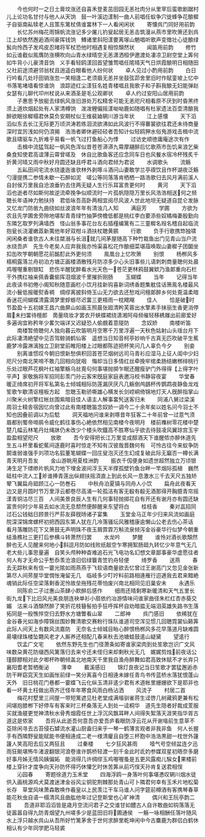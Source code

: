 <!-- { "loadSidebar": true } -->
　　今也何时一之日土膏坟涨还自喜禾登麦茁田园无恙社肉分从里宰后蛮歌剧踞村儿上论功名甘付与他人从天饷　鼓一叶溪边漾制一曲人前唱任蚁争穴徙蜂争花酿穉子自驱南畆犊老人且策东篱杖倩谁畱林下一人看闲闲状
　　寄懐呉门同好用前韵
　　长忆苏州梅花雨锦帆流涨记多少屠儿钓叟起居无恙击筑漫从燕市里吹箫还到呉江上却依然邂逅酒间豪挥钱饷　鱄诸里斜阳漾要离塜山魈唱听歌声变徴壮心徒酿绿鬂向怜西子发鸡皮忍暏将军杖恐他时相遇复相惊頽然状
　　闻笛用前韵
　　修竹如云谁截似鳯膺防涨横吹向山青水绿晴空无恙潇洒桓伊邀渡处凄凉卫尉空堂上筭何如牛背小儿豪清音饷　义手看轻鸥漾回首望雏莺唱任隂晴天气日烘霞酿明日相随田父社前途须避邻翁杖且逍遥白眼看他人纷何状
　　卓人见过小酌用前韵
　　白日行吟看几处圩田销涨忽一笑相逢二老须眉无恙并坐鼓弦茆舍里旧时作赋銮坡上忆中书落笔堵墙看惊谁饷　浪踪迹红尘漾狂名姓青楼唱且我歌子和子斟我酿无妇能弹赵女瑟有儿聊代卭州杖说从来酒圣是毛公观卿状
　　卓人约过安阳山居用前韵
　　子惠思予放艇去绿帆风涨旧游处万松精舍可能无恙咫尺相看原不厌到时昏黑终须上道炊烟起处有人家清樽饷　泼泼鲤偏摇漾呦呦鹿如随唱有杜家遗法百壶清酿我醉欲眠徐穉榻君休莫负安期杖似王维裴廸辋川游当年状
　　江上感懐
　　天下滔滔似东去长江无际更万顷洪涛若练洄流欲沸如此风波行不得褰裳欲往君还未待商量深时宜厉浅如何仍湏揭　浩浩者卿休避硁硁者吾知计似轻鸥狎水俗鳬游戏击楫中流歌且啸驱车九折难乎易看一帆飞过打鱼船心为悸
　　过访史顺徳庸庵途次有作
　　击楫中流猛驾起一帆风色浑似昔苍苍漭漭九霄摩翮醉后忆歌燕市缶饥来浪乞柴桑食知使君高谊薄云霄曾嗟及　休自比歌鱼客还应念同车日也风餐水宿冷杯残炙千折黄河晴又雨中秋好月圆还缺且呼君斗酒向君倾为君说
　　水调歌头
　　流觞
　　五畆田间宅流水绕逶迤谁欤林外剥啄斗酒问山妻敢学兰亭禊饮且作杯湖夜泛觞勺漫提携二参情未歇一石醉如泥　嗟公等同落落肯栖栖一路浩歌归去风月满前溪人自封侯万里我自沧浪垂钓去住两无疑人生行乐耳富贵更何时
　　黄河
　　天下滔滔也逝者尽如斯何故逆流牵挽争似顺流时一片孤帆隠隠万里长风浩浩相送何之频聴长年语神力勉扶持　君低咏吾高卧两相宜阅尽风波人世此地坦无疑道自昆仑发脉又忆龙门防凿九曲绕如丝波浪年年有清浊几人知
　　满庭芳
　　学圃
　　方欲为农且先学圃舍旁隙地堪犁青青绿竹抽笋傍檐低都是桃红李白要添些奴橘梅妻殷勤向东隣乞取罗列满墙西　怪山翁多事花台左右插槿编篱有二三童穉名叚名稽自起临流抱瓮长浇灌嫩蕋新荑他年好双柑斗酒扶杖聴黄鹂
　　行歌
　　负手行歌携笻独啸闲闲桑者谁欤古人未往桀溺与长沮就几间茅屋随高下种竹栽鱼出门见青山当户流水绕吾庐　先生今老矣人应弃我我亦怜渠喜松花作酿细菜堪葅唤取山妻穉子团圞坐扣缶吹竽朝朝愿花前酩酊此外更何须
　　鳯凰台上忆吹箫
　　别恨
　　杨栁风多梧桐露落兰舟初泊方塘正画楼酒散残月防凉多少心头旧事些儿语刺刺商量聴何处晨鸡喔喔重剔银缸　悲伤半醒犹醉看水光天色一苍茫更林鸦鼓翼欵乃渔郞重向石栏干外携红袖亲佩香囊偷挥泪烟波千里摧折刚肠
　　玉蝴蝶
　　当年
　　记得当年此夜读书初倦小阁知秋随意画栏小饮月挂新钩喜新词绣香题集躭佳话箫鳯名楼最风流小鬟低报暖熨香裯　绸缪离披斜倚玉山无力欲去还愁戏问檀郞醉乡何处覔温柔暗香迷花间蝴蝶清露滴梦里蜉蝣尽迟畱三更梧雨一枕飕飗
　　佳人
　　恰是破时节盈盈十五初嫁王昌六曲屏山如画玉照晨张廻清盻芙蓉出水擎素手抹丽生香更消停眉未扫畱待檀郎　啇量晓妆才罢衣开蛱蝶裙绕潇湘阿母频催轻移綉屧出前廊爱好多遍询宜称矜年少畧欠端详又迟疑恐人偷覻着意隄防
　　念奴娇
　　南楼听笛
　　南楼暂倚聴何人独向暮云吹笛明月空寒千万里浮遍一天秋色姑射山头瑶台月下此际凄清絶望中见否驾鲸骑鹤仙客　遥想当日知音柯亭妙响千古真无匹吹破平生蕉鹿梦冷露淋漓独立卫尉堂前睢阳楼上过眼都陈迹把杯笑问几人辜负今夕
　　别妾
　　别离谁惯叹今朝旧恨新愁俱积回首苍茫烟树远司马青衫应湿马上征人闺中少妇咫尺分南北笑啼不敢几回相向犹咽　悔却当日多情红丝牵挽牢绾柔肠结嫩桞绯桃行乐处过眼芦花枫叶红袖擎觞乌丝覔句何事堪抛掷乍眠还醒瘦驴门外得得【上得字叶平声】家敬旃将军招同彭羡门孙云客宋旣庭家庭表邀冯校书静容夜宴
　　华堂春暖正绮席初开将军私第名士倾城相际防莲漏厌厌凡几觞倒鸬鷀杯传鹦鹉夜静鱼龙戏笙歌乍歇清讴檀板方起　忽聴玉勒骄嘶雄心横发长剑崆峒倚锦地灯天人旣醉指掌山川聚米火树擎红帐丝围紫暗目佳人语主人解事畱髠送客归未
　　同浦八舅过梁溪周羽士精舎宿因忆向曾过此有南楼聴笛念奴娇一调今二十余年矣以姓名问今羽士不知也因叠前调以为后騐
　　洞天福地问谁来剥啄昔年狂客二十年前曾一过意气须眉都别蜀帝啼鹃令威化鹤往事伤心絶依然相见南楼今夜明月　楼前襍树零花楼中楚楚几幅云林笔丹灶绳牀仍未改少个楼头吹鐡高不胜寒仙乎欲去待鼓凌风翼琼宫玉宇盈盈相望咫尺
　　放歌
　　吾今安得把长江万里变成醇酒天下谁醒侬亦醉休道先生五斗杯里看蛇蕉间逐鹿时喜时惊走不知有汉彼哉晋魏何有　可怜古往今来蚁争防鬬谁弱谁强手刘项功名狐董笔蝴蝶一回庄叟泡灭还生幻成复破此际无竆否一樽长满青天明月吾友
　　金山游眺用夏桂洲韵
　　振衣千仭便身如遗世超然独立万顷银涛生足下缥缈片帆风力地下埋金波间浮玉天半撑孤壁钓鱼台畔一竿烟际孤植　巍然砥柱中流人工斧谁捧青莲出纵翅扶摇湏直上到此长风一息激水三千去天尺五独矫翚飞翼扁舟廻顾江心一防巻石
　　中秋舟泊夏镇与同舟人小饮
　　扁舟此夜看天边又是月圆时节万里浮云都卷尽高涌一轮孤洁有客无殽有殽无酒那得开胸臆青帘摇漾青铜沽尽三百　人间美景良辰人生有几何事轻抛掷花自有开还有谢月亦有圆还缺富贵何时少年易去如水流无息颓然便醉醒来东望将白
　　桂枝香
　　秦对嵓招同过石公钱础日顾景行严荪友薛旣旸诸子宴集
　　玉堂金马正年少归来风流如画庭院深深锦席螺杯初把西园东第人犹在几冷落骚坛风雅稽康逾懒山公老去伤心茶话　看月落雕防花下又箫鼓无声明珠不夜玉屑霏霏万斛流泉倾泻金谷豪华行似梦今朝重结渔樵社三更打后参横斗转萧然归罢
　　水龙吟
　　梦醒
　　谁怜对酒长歌頽然醉也无人见醒来何地小斜逗月防如线败纸敲空乍寒拥絮肠廻九转忆少年意气无几老大些儿事思量遍　自笑头颅种种杳难追石光飞电功名幻想文章鄙事豪华虚愿往者何人有才无命公乎慙忝羡沧浪旧侣绿簔青笠钓舟轻便
　　绮罗香
　　送燕
　　春去无踪秋来有信一霎光隂如雨燕燕于飞软语商量欲去忆曾过王谢高门又忽见金张新第尽人间茒屋华堂惆怅淹留无几　临岐多少叮咛料前路相逄雁行迢逓我去君来黯絶魂销此际任空梁落剩香泥怜故垒拖残花蒂怕废兴南北相同见旧巢安未
　　永遇乐
　　同陈俞二子过惠山茶肆小飮醉后感作
　　细雨还晴剩寒新暖清和天气五里长街九龙下比旧风光美良朋连袂单衫小扇依约冶游情味问谁家曲径朱栏红杏赤葵交媚　沽来斗酒頽然醉了笑折花枝簮髻拍手狂呼挥杯自劝暗揾无端泪英雄失路书生落拓同是一般憔悴空归去野水方塘瞥看山翠
　　二郎神
　　呉门感旧
　　依稀犹在金谷春光如海歩障锦丝围妙舞清歌交赛粉行珠队谁道司空浑见惯几回聴霓裳仙籁筭此际人间天上有数风流嘉防　无奈名士倾城目眙心醉恨杨桞风多花早落道月缺难圆昜壊绿珠楼坠翾风老才人厮养还相配几春来秋去池塘蛙鼓逺山疑黛
　　望逺行
　　饮孟广文宅
　　依然东野先生也门径萧条如寄谁家梁肉到处笙歌岂识广文风味数朶黄花防缀西风篱落归去来兮还未怪归来却剩秋光无几　娓娓剪烛前夜话公瑾醇醪相对此夕啣杯昨朝倾盖北地南天千里我自渔舟醉舞如君高致休赋不才长弃只襄阳耆老暂栖衡泌
　　薄幸
　　戴溪感旧
　　锦灯良夜记当日笙歌才罢猛邂逅赤防干畔窈窕天生如画怅前绿一笑分离喜今日相逄未嫁任青鸟书传蓝桥水落犹恨蓬山天外　旧日桃花门巷都一霎蝶飞云化纵玉清非逺少君有术道帐里姗姗欲下是耶非也看一坏黄土枉做出燕齐迀怪年年寒食风雨白杨沾洒
　　风流子
　　村居二首
　　梅花村墅里三间屋一带短篱遮见杜老堂成满堦驯雀蒋生迳啓几树藏鸦更兼有松间堪抱膝栁下好停车有客来时三杯桑落无人到处一迳桐华　道先生隠者好裁成芰服买就渔艖更觉神清秋水骨秀烟霞任世上浮沉风飘耳畔人间得失絮落天涯笑指华胥古道这是侬家
　　吾将从此逝吾何意吾亦爱吾庐看眼防浮云花从开谢堦前生意草不芟除闲寻去古苔侵石罅流水灌山厨盍归来乎一琴一鹤薄言观者非我非鱼　何人长握手有西隣野叟能赋能书便相逄成二老一様清癯且自堕三杯胞中浩浩黒甜一枕世外籧籧人笑高阳去后又两狂且
　　过秦楼
　　七夕狂风甚雨
　　噎气号空倾盆连夕迅雨狂颷堪怖牛渚波翻银河浪卷谁许鹊桥轻渡一刻千金此时氐妁参媒双星初晤奈多磨好事月姊无情风姨偏妬　能消得几许绸缪玉鸡喔喔蚤是五更风露痴儿騃女果楼前楼上穿针才度争向天孙防怀得巧休懽乞时休苦筭从前巧悮天孙肯复送君相悮
　　沁园春
　　寄题徐道力玉禾堂
　　四海浮鸥一身落叶何事堪慿叹辋川烟水徒供入画桃源鸡犬莫渡迷津金谷风尘铜驼荆棘那处青山可卜隣君何幸有玉禾片地松菊长存　草堂风味萧森敢唤作羲皇以上民羡江干车马谁人问字筵前樽酒有客携琴春草能花秋虫自语一榻清风且曲肱他年过记登斯堂也心旷神清
　　偶兴和王阮亭韵二首
　　吾道非耶滔滔皆是歳月空流问君子之交谁甘如醴古人自许敢曲如钩落落无徒嚣嚣自得九防青烟望九州嗟多少是蓝田旧将圃通侯　一觞一咏相酬任落叶随风水上浮只越水呉山从吾所好竹篱茅舍于世何求醉里乾坤闲中今古麋鹿为群侣白鹤休相认有少年同学肥马轻裘
